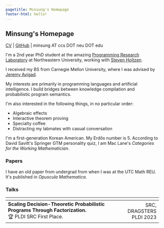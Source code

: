 ```yaml
---
pagetitle: Minsung's Homepage
footer-html: hello!
...
```


## Minsung's Homepage

[CV](https://cho.minsung.pl/cv/cv.pdf) | [GitHub](https://github.com/minsungc) | minsung AT ccs DOT neu DOT edu

I'm a 2nd year PhD student at the amazing [Programming Research Laboratory](https://prl.khoury.northeastern.edu/) at Northeastern University, working with [Steven Holtzen](https://www.khoury.northeastern.edu/home/sholtzen/). 

I received my BS from Carnegie Mellon University, where I was advised by [Jeremy Avigad](https://www.andrew.cmu.edu/user/avigad/).

My interests are primarily in programming languages and artificial intelligence. I build bridges between knowledge compilation and probabilistic program semantics. 

I'm also interested in the following things, in no particular order:

* Algebraic effects
* Interactive theorem proving
* Specialty coffee
* Distracting my labmates with casual conversation

I'm a first-generation Korean American. My Erdős number is 5. According to David Savitt's Springer GTM personality quiz, I am Mac Lane's *Categories for the Working Mathematician*.

### Papers

I have an old paper from undergrad from when I was at the UTC Math REU. It's published in *Opuscula Mathematica*.

### Talks

| <!-- -->    | <!-- -->    |
|:-------------|------:|
| **Scaling Decision-Theoretic Probabilistic Programs Through Factorization.**<br>🏆 PLDI SRC First Place.       | SRC, DRAGSTERS<br>PLDI 2023 |
